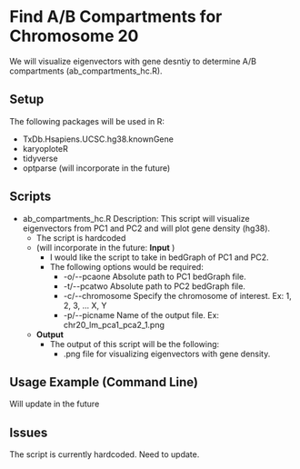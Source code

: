 # Find A/B Compartments for Chromosome 20
We will visualize eigenvectors with gene desntiy to determine A/B compartments (ab_compartments_hc.R).

## Setup
The following packages will be used in R:
- TxDb.Hsapiens.UCSC.hg38.knownGene
- karyoploteR
- tidyverse
- optparse (will incorporate in the future)

## Scripts

- ab_compartments_hc.R
  Description: This script will visualize eigenvectors from PC1 and PC2 and will plot gene density (hg38).
  - The script is hardcoded
  - (will incorporate in the future: **Input** )
    - I would like the script to take in bedGraph of PC1 and PC2.
    - The following options would be required:
      - -o/--pcaone  Absolute path to PC1 bedGraph file.
      - -t/--pcatwo  Absolute path to PC2 bedGraph file.
      - -c/--chromosome Specify the chromosome of interest. Ex: 1, 2, 3, ... X, Y
      - -p/--picname  Name of the output file. Ex: chr20_lm_pca1_pca2_1.png
  - **Output**
    - The output of this script will be the following:
      - .png file for visualizing eigenvectors with gene density.

## Usage Example (Command Line)
Will update in the future

## Issues
The script is currently hardcoded. Need to update.
